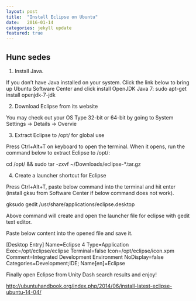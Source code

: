 ```yaml
---
layout: post
title:  "Install Eclipse on Ubuntu"
date:   2016-01-14
categories: jekyll update
featured: true
---
```


## Hunc sedes

1. Install Java.

If you don’t have Java installed on your system. Click the link below to bring up Ubuntu Software Center and click install OpenJDK Java 7:
sudo apt-get install openjdk-7-jdk

2. Download Eclipse from its website

You may check out your OS Type 32-bit or 64-bit by going to System Settings -> Details -> Overvie


3. Extract Eclipse to /opt/ for global use

Press Ctrl+Alt+T on keyboard to open the terminal. When it opens, run the command below to extract Eclipse to /opt/:

cd /opt/ && sudo tar -zxvf ~/Downloads/eclipse-*.tar.gz


4. Create a launcher shortcut for Eclipse

Press Ctrl+Alt+T, paste below command into the terminal and hit enter (install gksu from Software Center if below command does not work).

gksudo gedit /usr/share/applications/eclipse.desktop

Above command will create and open the launcher file for eclipse with gedit text editor.

Paste below content into the opened file and save it.

[Desktop Entry]
Name=Eclipse 4
Type=Application
Exec=/opt/eclipse/eclipse
Terminal=false
Icon=/opt/eclipse/icon.xpm
Comment=Integrated Development Environment
NoDisplay=false
Categories=Development;IDE;
Name[en]=Eclipse




Finally open Eclipse from Unity Dash search results and enjoy!

http://ubuntuhandbook.org/index.php/2014/06/install-latest-eclipse-ubuntu-14-04/